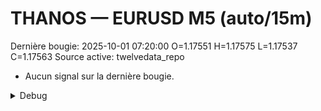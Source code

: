 # THANOS — EURUSD M5 (auto/15m)
Dernière bougie: 2025-10-01 07:20:00  O=1.17551  H=1.17575  L=1.17537  C=1.17563
Source active: twelvedata_repo

- Aucun signal sur la dernière bougie.

<details><summary>Debug</summary>

- TD_API_KEY manquant.

</details>